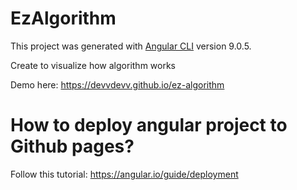 # EzAlgorithm

This project was generated with [Angular CLI](https://github.com/angular/angular-cli) version 9.0.5.

Create to visualize how algorithm works

Demo here: https://devvdevv.github.io/ez-algorithm

# How to deploy angular project to Github pages?

Follow this tutorial: https://angular.io/guide/deployment
